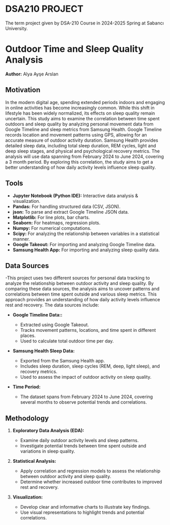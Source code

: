 # DSA210 PROJECT
The term project given by DSA-210 Course in 2024-2025 Spring at Sabancı University.

# Outdoor Time and Sleep Quality Analysis
**Author:** Alya Ayşe Arslan

## Motivation  
In the modern digital age, spending extended periods indoors and engaging in online activities has become increasingly common. While this shift in lifestyle has been widely normalized, its effects on sleep quality remain uncertain. This study aims to examine the correlation between time spent outdoors and sleep quality by analyzing personal movement data from Google Timeline and sleep metrics from Samsung Health. Google Timeline records location and movement patterns using GPS, allowing for an accurate measure of outdoor activity duration. Samsung Health provides detailed sleep data, including total sleep duration, REM cycles, light and deep sleep stages, and physical and psychological recovery metrics. The analysis will use data spanning from February 2024 to June 2024, covering a 3 month period. By exploring this correlation, the study aims to get a better understanding of how daily activity levels influence sleep quality.



## Tools  
- **Jupyter Notebook (Python IDE):** Interactive data analysis & visualization.
- **Pandas:** For handling structured data (CSV, JSON).
- **json:** To parse and extract Google Timeline JSON data.
- **Matplotlib:** For line plots, bar charts.
- **Seaborn:** For heatmaps, regression plots.
- **Numpy:** For numerical computations.  
- **Scipy:** For analyzing the relationship between variables in a statistical manner.
- **Google Takeout:** For importing and analyzing Google Timeline data.
- **Samsung Health App:** For importing and analyzing sleep quality data.


## Data Sources  
-This project uses two different sources for personal data tracking to analyze the relationship between outdoor activity and sleep quality. By comparing these data sources, the analysis aims to uncover patterns and correlations between time spent outside and various sleep metrics. This approach provides an understanding of how daily activity levels influence rest and recovery. The data sources include:

- **Google Timeline Data::**  
  - Extracted using Google Takeout.  
  - Tracks movement patterns, locations, and time spent in different places.
  - Used to calculate total outdoor time per day. 

- **Samsung Health Sleep Data:**  
  - Exported from the Samsung Health app. 
  - Includes sleep duration, sleep cycles (REM, deep, light sleep), and recovery metrics.
  - Used to assess the impact of outdoor activity on sleep quality.

- **Time Period:**  
  - The dataset spans from February 2024 to June 2024, covering several months to observe potential trends and correlations. 


## Methodology  
1. **Exploratory Data Analysis (EDA):**  
   - Examine daily outdoor activity levels and sleep patterns.
   - Investigate potential trends between time spent outside and variations in sleep quality. 

2. **Statistical Analysis:**  
   - Apply correlation and regression models to assess the relationship between outdoor activity and sleep quality. 
   - Determine whether increased outdoor time contributes to improved rest and recovery.

3. **Visualization:**  
   - Develop clear and informative charts to illustrate key findings.
   - Use visual representations to highlight trends and potential correlations.
